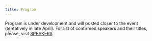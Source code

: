 ```yaml
---
title: Program
---
```


Program is under development and will posted closer to the event (tentatively in late April).
For list of confirmed speakers and their titles, please, visit [SPEAKERS](/speakers).

<!-- <object data="/assets/test.pdf" width="1000" height="1000" type='application/pdf'></object> -->
